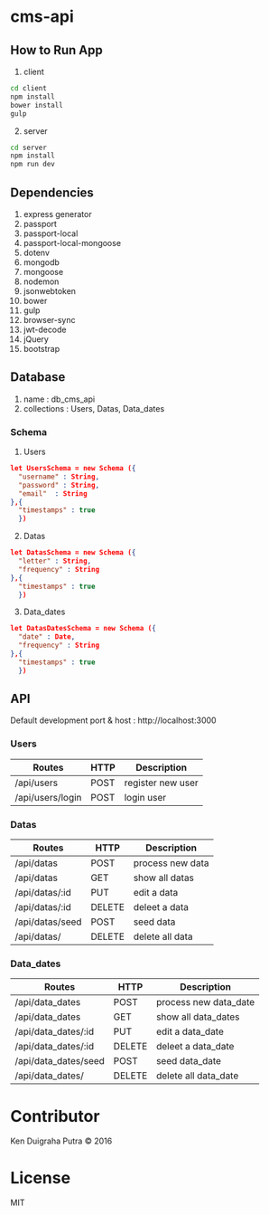 # cms-api

## How to Run App
1. client
```sh
cd client
npm install
bower install
gulp
```
2. server
```sh
cd server
npm install
npm run dev
```

## Dependencies
1. express generator
2. passport
3. passport-local
4. passport-local-mongoose
5. dotenv
6. mongodb
7. mongoose
8. nodemon
9. jsonwebtoken
10. bower
11. gulp
12. browser-sync
13. jwt-decode
14. jQuery
15. bootstrap

## Database
1. name : db_cms_api
2. collections : Users, Datas, Data_dates

### Schema
1. Users
```json
let UsersSchema = new Schema ({
  "username" : String,
  "password" : String,
  "email"  : String
},{
  "timestamps" : true
  })
```

2. Datas
```json
let DatasSchema = new Schema ({
  "letter" : String,
  "frequency" : String
},{
  "timestamps" : true
  })
```

3. Data_dates
```json
let DatasDatesSchema = new Schema ({
  "date" : Date,
  "frequency" : String
},{
  "timestamps" : true
  })
```

## API
Default development port & host : http://localhost:3000

### Users
| Routes | HTTP | Description |
|--------|------|-------------|
| /api/users | POST | register new user |
| /api/users/login | POST | login user |


### Datas
| Routes | HTTP | Description |
|--------|------|-------------|
| /api/datas | POST | process new data |
| /api/datas | GET | show all datas |
| /api/datas/:id | PUT | edit a data |
| /api/datas/:id | DELETE | deleet a data |
| /api/datas/seed | POST | seed data |
| /api/datas/ | DELETE | delete all data |

### Data_dates
| Routes | HTTP | Description |
|--------|------|-------------|
| /api/data_dates | POST | process new data_date |
| /api/data_dates | GET | show all data_dates |
| /api/data_dates/:id | PUT | edit a data_date |
| /api/data_dates/:id | DELETE | deleet a data_date |
| /api/data_dates/seed | POST | seed data_date |
| /api/data_dates/ | DELETE | delete all data_date |

# Contributor
Ken Duigraha Putra &copy; 2016

# License
MIT

